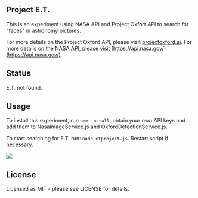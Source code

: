 ## Project E.T.
This is an experiment using NASA API and Project Oxfort API to search for "faces" in astronomy pictures.

For more details on the Project Oxford API, please visit [projectoxford.ai](http://www.projectoxford.ai/).
For more details on the NASA API, please visit [https://api.nasa.gov/](https://api.nasa.gov/).

## Status
E.T. not found.

## Usage
To install this experiment, run `npm install`, obtain your own API keys and add them to NasaImageService.js and OxfordDetectionService.js.

To start searching for E.T. run: `node etproject.js`. Restart script if necessary.

![](https://pbs.twimg.com/media/CV7_S3wWwAABzM-.png:large "")



## License
Licensed as MIT - please see LICENSE for details.
